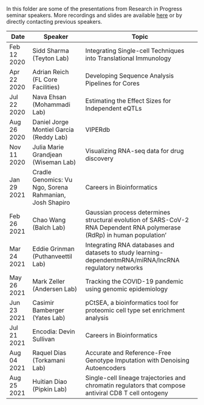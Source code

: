 In this folder are some of the presentations from Research in Progress seminar speakers. More recordings and slides are available [here](https://drive.google.com/drive/folders/1NI-2vk0pkR3h5CtN1D5vsbFRkJnV-TSo?usp=sharing) or by directly contacting previous speakers. 
<br>

| Date | Speaker | Topic |
| ---- | ---- | ----- |
| Feb 12 2020 | Sidd Sharma (Teyton Lab) | Integrating Single-cell Techniques into Translational Immunology |
| Apr 22 2020 | Adrian Reich (FL Core Facilities) | Developing Sequence Analysis Pipelines for Cores |
| Jul 22 2020 | Nava Ehsan (Mohammadi Lab) | Estimating the Effect Sizes for Independent eQTLs |
| Aug 26 2020 | Daniel Jorge Montiel Garcia (Reddy Lab) | VIPERdb |
| Nov 11 2020 | Julia Marie Grandjean (Wiseman Lab) | Visualizing RNA-seq data for drug discovery |
| Jan 29 2021 | Cradle Genomics: Vu Ngo, Sorena Rahmanian, Josh Shapiro   | Careers in Bioinformatics |
| Feb 26 2021 | Chao Wang (Balch Lab) | Gaussian process determines structural evolution of SARS-CoV-2 RNA Dependent RNA polymerase (RdRp) in human population’ |
| Mar 24 2021 | Eddie Grinman (Puthanveettil Lab) | Integrating RNA databases and datasets to study learning-dependentmRNA/miRNA/lncRNA regulatory networks |
| May 26 2021 | Mark Zeller (Andersen Lab) | Tracking the COVID-19 pandemic using genomic epidemiology |
| Jun 23 2021 | Casimir Bamberger (Yates Lab) | pCtSEA, a bioinformatics tool for proteomic cell type set enrichment analysis |
| Jul 21 2021 | Encodia: Devin Sullivan | Careers in Bioinformatics |
| Aug 04 2021 | Raquel Dias (Torkamani Lab) | Accurate and Reference-Free Genotype Imputation with Denoising Autoencoders  |
| Aug 25 2021 | Huitian Diao  (Pipkin Lab) | Single-cell lineage trajectories and chromatin regulators that compose antiviral CD8 T cell ontogeny |
